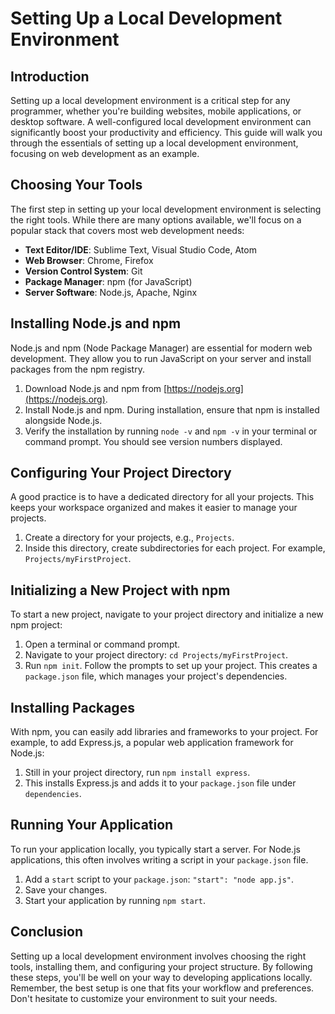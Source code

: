 # Setting Up a Local Development Environment

## Introduction

Setting up a local development environment is a critical step for any programmer, whether you're building websites, mobile applications, or desktop software. A well-configured local development environment can significantly boost your productivity and efficiency. This guide will walk you through the essentials of setting up a local development environment, focusing on web development as an example.

## Choosing Your Tools

The first step in setting up your local development environment is selecting the right tools. While there are many options available, we'll focus on a popular stack that covers most web development needs:

- **Text Editor/IDE**: Sublime Text, Visual Studio Code, Atom
- **Web Browser**: Chrome, Firefox
- **Version Control System**: Git
- **Package Manager**: npm (for JavaScript)
- **Server Software**: Node.js, Apache, Nginx

## Installing Node.js and npm

Node.js and npm (Node Package Manager) are essential for modern web development. They allow you to run JavaScript on your server and install packages from the npm registry.

1. Download Node.js and npm from [https://nodejs.org](https://nodejs.org).
2. Install Node.js and npm. During installation, ensure that npm is installed alongside Node.js.
3. Verify the installation by running `node -v` and `npm -v` in your terminal or command prompt. You should see version numbers displayed.

## Configuring Your Project Directory

A good practice is to have a dedicated directory for all your projects. This keeps your workspace organized and makes it easier to manage your projects.

1. Create a directory for your projects, e.g., `Projects`.
2. Inside this directory, create subdirectories for each project. For example, `Projects/myFirstProject`.

## Initializing a New Project with npm

To start a new project, navigate to your project directory and initialize a new npm project:

1. Open a terminal or command prompt.
2. Navigate to your project directory: `cd Projects/myFirstProject`.
3. Run `npm init`. Follow the prompts to set up your project. This creates a `package.json` file, which manages your project's dependencies.

## Installing Packages

With npm, you can easily add libraries and frameworks to your project. For example, to add Express.js, a popular web application framework for Node.js:

1. Still in your project directory, run `npm install express`.
2. This installs Express.js and adds it to your `package.json` file under `dependencies`.

## Running Your Application

To run your application locally, you typically start a server. For Node.js applications, this often involves writing a script in your `package.json` file.

1. Add a `start` script to your `package.json`: `"start": "node app.js"`.
2. Save your changes.
3. Start your application by running `npm start`.

## Conclusion

Setting up a local development environment involves choosing the right tools, installing them, and configuring your project structure. By following these steps, you'll be well on your way to developing applications locally. Remember, the best setup is one that fits your workflow and preferences. Don't hesitate to customize your environment to suit your needs.
